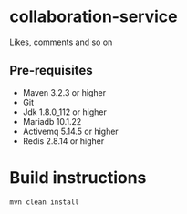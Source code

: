 # collaboration-service
Likes, comments and so on
## Pre-requisites
- Maven 3.2.3 or higher
- Git
- Jdk 1.8.0_112 or higher
- Mariadb 10.1.22
- Activemq 5.14.5 or higher
- Redis 2.8.14 or higher

# Build instructions
```sh
mvn clean install
